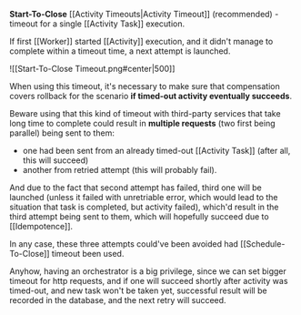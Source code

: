**Start-To-Close** [[Activity Timeouts|Activity Timeout]] (recommended) - timeout for a single [[Activity Task]] execution.

If first [[Worker]] started [[Activity]] execution, and it didn't manage to complete within a timeout time, a next attempt is launched.


![[Start-To-Close Timeout.png#center|500]]

When using this timeout, it's necessary to make sure that compensation covers rollback for the scenario **if timed-out activity eventually succeeds**.

Beware using that this kind of timeout with third-party services that take long time to complete could result in **multiple requests** (two first being parallel) being sent to them:
- one had been sent from an already timed-out [[Activity Task]] (after all, this will succeed)
- another from retried attempt (this will probably fail).

And due to the fact that second attempt has failed, third one will be launched (unless it failed with unretriable error, which would lead to the situation that task is completed, but activity failed), which'd result in the third attempt being sent to them, which will hopefully succeed due to [[Idempotence]].

In any case, these three attempts could've been avoided had [[Schedule-To-Close]] timeout been used.

Anyhow, having an orchestrator is a big privilege, since we can set bigger timeout for http requests, and if one will succeed shortly after activity was timed-out, and new task won't be taken yet, successful result will be recorded in the database, and the next retry will succeed.
